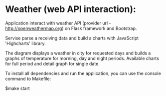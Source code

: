 # Weather (web API interaction):
Application interact with weather API (provider url - http://openweathermap.org) on Flask framework and Bootstrap.

Servise parse a receiving data and build a charts with JavaScript 'Highcharts' library.

The diagram displays a weather in city for requested days and builds a graphs of temperature for morning, day and night periods. Available charts for full period and detail graph for single date.

To install all dependencies and run the application, you can use the console command to Makefile:

$make start
